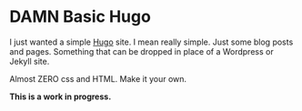 # DAMN Basic Hugo

I just wanted a simple [Hugo](https://gohugo.io) site. I mean really simple. Just some blog posts and pages. Something that can be dropped in place of a Wordpress or Jekyll site.

Almost ZERO css and HTML. Make it your own.

**This is a work in progress.**
